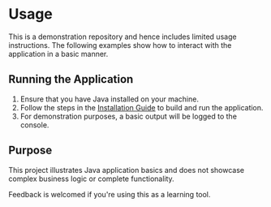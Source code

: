 # Usage

This is a demonstration repository and hence includes limited usage instructions. The following examples show how to interact with the application in a basic manner.

## Running the Application

1. Ensure that you have Java installed on your machine.
2. Follow the steps in the [Installation Guide](Installation.md) to build and run the application.
3. For demonstration purposes, a basic output will be logged to the console.

## Purpose

This project illustrates Java application basics and does not showcase complex business logic or complete functionality.

Feedback is welcomed if you're using this as a learning tool.